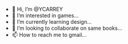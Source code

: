 - 👋 Hi, I’m @YCARREY
- 👀 I’m interested in games...
- 🌱 I’m currently learning design...
- 💞️ I’m looking to collaborate on same books...
- 📫 How to reach me to gmail...

<!---
YCARREY/YCARREY is a ✨ special ✨ repository because its `README.md` (this file) appears on your GitHub profile.
You can click the Preview link to take a look at your changes.
--->
